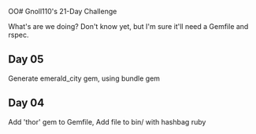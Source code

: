 OO# Gnoll110's 21-Day Challenge

What's are we doing? Don't know yet, but I'm sure it'll need a Gemfile and rspec.

## Day 05

Generate emerald_city gem, using bundle gem

## Day 04

Add 'thor' gem to Gemfile, Add file to bin/ with hashbag ruby
